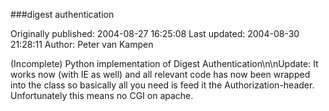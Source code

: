 ###digest authentication

Originally published: 2004-08-27 16:25:08
Last updated: 2004-08-30 21:28:11
Author: Peter van Kampen

(Incomplete) Python implementation of Digest Authentication\n\nUpdate: It works now (with IE as well) and all relevant code has now been wrapped into the class so basically all you need is feed it the Authorization-header. Unfortunately this means no CGI on apache.